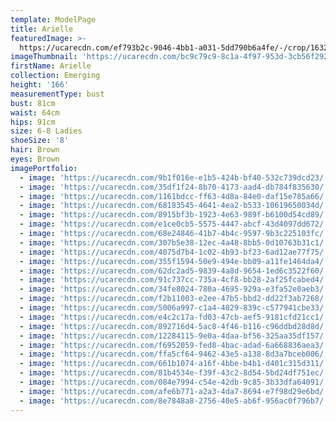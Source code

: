 ```yaml
---
template: ModelPage
title: Arielle
featuredImage: >-
  https://ucarecdn.com/ef793b2c-9046-4bb1-a031-5dd790b6a4fe/-/crop/1632x1417/0,0/-/preview/
imageThumbnail: 'https://ucarecdn.com/bc9c79c9-8c1a-4f97-953d-3cb56f29258c/'
firstName: Arielle
collection: Emerging
height: '166'
measurementType: bust
bust: 81cm
waist: 64cm
hips: 91cm
size: 6-8 Ladies
shoeSize: '8'
hair: Brown
eyes: Brown
imagePortfolio:
  - image: 'https://ucarecdn.com/9b1f016e-e1b5-424b-bf40-532c739dcd23/'
  - image: 'https://ucarecdn.com/35df1f24-8b70-4173-aad4-db784f835630/'
  - image: 'https://ucarecdn.com/1161bdcc-ff63-4d8a-84e0-daf15e785a66/'
  - image: 'https://ucarecdn.com/68183545-4641-4ea2-b533-10619650034d/'
  - image: 'https://ucarecdn.com/8915bf3b-1923-4e63-989f-b6100d54cd89/'
  - image: 'https://ucarecdn.com/e1ce0cb5-5575-4447-abcf-43d4097dd672/'
  - image: 'https://ucarecdn.com/68e24846-41b7-4b4c-9597-9b3c225103fc/'
  - image: 'https://ucarecdn.com/307b5e38-12ec-4a48-8bb5-0d10763b31c1/'
  - image: 'https://ucarecdn.com/4075d7b4-1c02-4b93-bf23-6ad12ae77f75/'
  - image: 'https://ucarecdn.com/355f1594-50e9-494e-bb09-a11fe1464da4/'
  - image: 'https://ucarecdn.com/62dc2ad5-9839-4a8d-9654-1ed6c3522f60/'
  - image: 'https://ucarecdn.com/91c737cc-735a-4cf8-bb28-2af25fcabed4/'
  - image: 'https://ucarecdn.com/34fe8024-780a-4695-929a-e3fa52e0aeb3/'
  - image: 'https://ucarecdn.com/f2b11003-e2ee-47b5-bbd2-dd22f3ab7268/'
  - image: 'https://ucarecdn.com/5006a997-c1a4-4829-839c-c577941cbe33/'
  - image: 'https://ucarecdn.com/e4c2c17a-fd03-47cb-aef5-9181cfd21cc1/'
  - image: 'https://ucarecdn.com/892716d4-5ac8-4f46-b116-c96ddbd28d8d/'
  - image: 'https://ucarecdn.com/12284115-9e0a-4daa-bf56-325aa35df157/'
  - image: 'https://ucarecdn.com/f6952059-fed8-4bac-adad-6a668836aea3/'
  - image: 'https://ucarecdn.com/ffa5cf64-9462-43e5-a138-8d3a7bceb006/'
  - image: 'https://ucarecdn.com/661b1074-a16f-4bbe-b4b1-d401c315d311/'
  - image: 'https://ucarecdn.com/81b4534e-f39f-43c2-8d54-5bd24df751ec/'
  - image: 'https://ucarecdn.com/084e7994-c54e-42db-9c85-3b33dfa64091/'
  - image: 'https://ucarecdn.com/afe6b771-a2a3-4da7-8694-e7f98d29e6bd/'
  - image: 'https://ucarecdn.com/8e7848a8-2756-40e5-ab6f-956ac0f796b7/'
---
```


